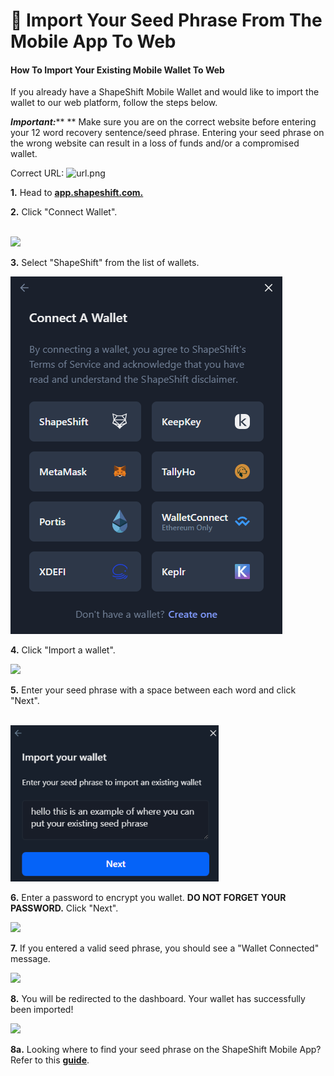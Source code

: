 # 🌱 Import Your Seed Phrase From The Mobile App To Web

#### How To Import Your Existing Mobile Wallet To Web

If you already have a ShapeShift Mobile Wallet and would like to import the wallet to our web platform, follow the steps below.

_**Important:**_\*\* \*\* Make sure you are on the correct website before entering your 12 word recovery sentence/seed phrase. Entering your seed phrase on the wrong website can result in a loss of funds and/or a compromised wallet.

Correct URL: ![url.png](https://shapeshift.zendesk.com/hc/article\_attachments/4414360394253/url.png)

**1.** Head to [**app.shapeshift.com.**](https://app.shapeshift.com/connect-wallet?returnUrl=/dashboard)

**2.** Click "Connect Wallet".

\
![](<../../.gitbook/assets/image (183).png>)

**3.** Select "ShapeShift" from the list of wallets.

![](<../../.gitbook/assets/image (120).png>)

**4.** Click "Import a wallet".

![](<../../.gitbook/assets/image (77).png>)

**5.** Enter your seed phrase with a space between each word and click "Next".

\
![](<../../.gitbook/assets/image (17) (1).png>)

**6.** Enter a password to encrypt you wallet. **DO NOT FORGET YOUR PASSWORD.** Click "Next".

![](<../../.gitbook/assets/image (81).png>)

**7.** If you entered a valid seed phrase, you should see a "Wallet Connected" message.

![](<../../.gitbook/assets/image (212).png>)

**8.** You will be redirected to the dashboard. Your wallet has successfully been imported!

![](<../../.gitbook/assets/image (155).png>)

**8a.** Looking where to find your seed phrase on the ShapeShift Mobile App? Refer to this [**guide**](../legacy/mobile-app/how-do-i-view-my-seed-phrase.md).
